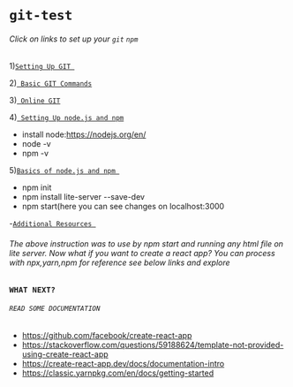 # ``` git-test ```

###### Click on links to set up your ``` git ``` ``` npm  ```
1)<a href="https://www.coursera.org/learn/front-end-react/supplement/XjQZl/exercise-instructions-setting-up-git">```Setting Up GIT ```</a> 

2)<a href="https://www.coursera.org/learn/front-end-react/supplement/nkOQi/exercise-instructions-basic-git-commands">```  Basic GIT Commands ```</a> 

3)<a href="https://www.coursera.org/learn/front-end-react/supplement/km6NK/exercise-instructions-online-git-repositories">```  Online GIT ```</a> 

4)<a href="https://www.coursera.org/learn/front-end-react/supplement/k38eB/exercise-instructions-setting-up-node-js-and-npm">```  Setting Up node.js and npm ```</a>
- install node:https://nodejs.org/en/
- node -v
- npm -v

5)<a href="https://www.coursera.org/learn/front-end-react/supplement/NSs0u/exercise-instructions-basics-of-node-js-and-npm">``` Basics of node.js and npm  ```</a>
- npm init
- npm install lite-server --save-dev
- npm start(here you can see changes on localhost:3000

-<a href="
https://www.coursera.org/learn/front-end-react/supplement/QCCQt/setting-up-your-development-environment-git-and-node-additional-resources">``` Additional Resources  ```</a>

###### The above instruction was to use by npm start and running any html file on lite server. Now what if you want to create a react app? You can process with npx,yarn,npm for reference see below links and explore 

### ```WHAT NEXT?```
###### ```READ SOME DOCUMENTATION```
- https://github.com/facebook/create-react-app
- https://stackoverflow.com/questions/59188624/template-not-provided-using-create-react-app
- https://create-react-app.dev/docs/documentation-intro
- https://classic.yarnpkg.com/en/docs/getting-started


